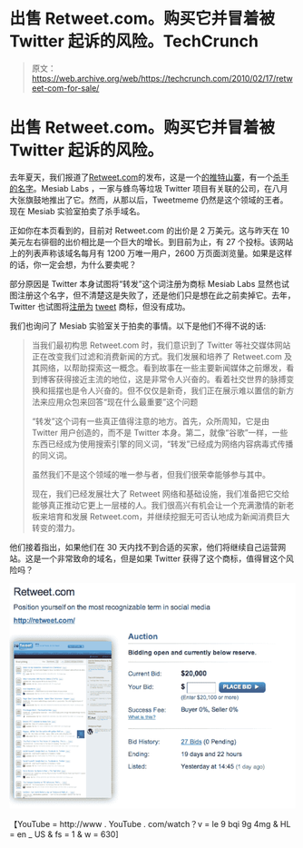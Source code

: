 # 出售 Retweet.com。购买它并冒着被 Twitter 起诉的风险。TechCrunch

> 原文：<https://web.archive.org/web/https://techcrunch.com/2010/02/17/retweet-com-for-sale/>

# 出售 Retweet.com。购买它并冒着被 Twitter 起诉的风险。

去年夏天，我们报道了[Retweet.com](https://web.archive.org/web/20230220024114/http://retweet.com/)的发布，这是一个[的推特山寨](https://web.archive.org/web/20230220024114/https://techcrunch.com/2009/08/19/retweetcom-launches-sure-looks-a-lot-like-tweetmeme/)，有一个[杀手的名字](https://web.archive.org/web/20230220024114/https://techcrunch.com/2009/07/26/retweetcom-looks-to-be-a-tweetmeme-competitor-with-a-killer-domain-name/)。Mesiab Labs ，一家与蜂鸟等垃圾 Twitter 项目有关联的公司，在八月大张旗鼓地推出了它。然而，从那以后，Tweetmeme 仍然是这个领域的王者。现在 Mesiab 实验室拍卖了杀手域名。

正如你在本页看到的，目前对 Retweet.com 的出价是 2 万美元。这与昨天在 10 美元左右徘徊的出价相比是一个巨大的增长。到目前为止，有 27 个投标。该网站上的列表声称该域名每月有 1200 万唯一用户，2600 万页面浏览量。如果是这样的话，你一定会想，为什么要卖呢？

部分原因是 Twitter 本身试图将“转发”这个词注册为商标 Mesiab Labs 显然也试图注册这个名字，但不清楚这是失败了，还是他们只是想在此之前卖掉它。去年，Twitter 也试图将[注册为](https://web.archive.org/web/20230220024114/http://samj.net/2009/08/twitters-tweet-trademark-torpedoed.html) [tweet](https://web.archive.org/web/20230220024114/https://techcrunch.com/2009/07/01/twitter-to-developers-tweet-your-heart-out-but-dont-twitter-it/) 商标，但没有成功。

我们也询问了 Mesiab 实验室关于拍卖的事情。以下是他们不得不说的话:

> 当我们最初构思 Retweet.com 时，我们意识到了 Twitter 等社交媒体网站正在改变我们过滤和消费新闻的方式。我们发展和培养了 Retweet.com 及其网络，以帮助探索这一概念。看到故事在一些主要新闻媒体之前爆发，看到博客获得接近主流的地位，这是非常令人兴奋的。看着社交世界的脉搏变换和摇摆也是令人兴奋的。但不仅仅是新奇，我们正在展示难以置信的新方法来应用众包来回答“现在什么最重要”这个问题
> 
> “转发”这个词有一些真正值得注意的地方。首先，众所周知，它是由 Twitter 用户创造的，而不是 Twitter 本身。第二，就像“谷歌”一样，一些东西已经成为使用搜索引擎的同义词，“转发”已经成为网络内容病毒式传播的同义词。
> 
> 虽然我们不是这个领域的唯一参与者，但我们很荣幸能够参与其中。
> 
> 现在，我们已经发展壮大了 Retweet 网络和基础设施，我们准备把它交给能够真正推动它更上一层楼的人。我们很高兴有机会让一个充满激情的新老板来培育和发展 Retweet.com，并继续挖掘无可否认地成为新闻消费巨大转变的潜力。

他们接着指出，如果他们在 30 天内找不到合适的买家，他们将继续自己运营网站。这是一个非常致命的域名，但是如果 Twitter 获得了这个商标，值得冒这个风险吗？

![](img/5813cfe505b728a3eb7965541810b6ac.png "retweets")

【YouTube = http://www . YouTube . com/watch？v = le 9 bqi 9g 4mg & HL = en _ US & fs = 1 & w = 630]